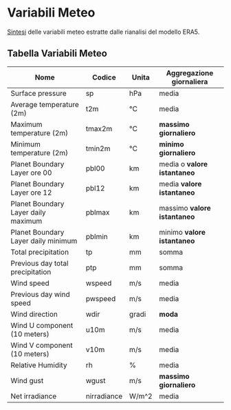 # Variabili Meteo

[Sintesi](https://pulvirus.github.io/variabili_meteo/) delle variabili meteo estratte dalle rianalisi del modello ERA5.

## Tabella Variabili Meteo

| Nome | Codice | Unita | Aggregazione giornaliera |
| ---| --- | --- | --- |
| Surface pressure | sp | hPa | media |
| Average temperature (2m) | t2m | °C | media |
| Maximum temperature (2m) | tmax2m | °C | **massimo giornaliero** |
| Minimum temperature (2m) | tmin2m |  °C | **minimo giornaliero** |
| Planet Boundary Layer ore 00 | pbl00 | km | media o **valore istantaneo** |
| Planet Boundary Layer ore 12 | pbl12 | km | media **valore istantaneo** |
| Planet Boundary Layer daily maximum | pblmax | km | massimo **valore istantaneo** |
| Planet Boundary Layer daily minimum | pblmin | km | minimo **valore istantaneo** |
| Total precipitation | tp | mm | somma |
| Previous day total precipitation | ptp | mm | somma |
| Wind speed | wspeed | m/s | media |
| Previous day wind speed | pwspeed | m/s | media |
| Wind direction | wdir | gradi | **moda** |
| Wind U component (10 meters) | u10m | m/s  | media |
| Wind V component (10 meters) | v10m | m/s  | media |
| Relative Humidity | rh | % | media |
| Wind gust | wgust | m/s | **massimo giornaliero**  | media |
| Net irradiance | nirradiance | W/m^2 | media |



